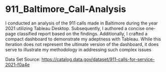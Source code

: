 # 911_Baltimore_Call-Analysis

I conducted an analysis of the 911 calls made in Baltimore during the year 2021 utilizing Tableau Desktop. Subsequently, I authored a concise one-page 
classified report based on the findings. Additionally, I crafted a compact dashboard to demonstrate my adeptness with Tableau. While this iteration does
not represent the ultimate version of the dashboard, it does serve to illustrate my methodology in addressing such complex issues

Data Set Source: https://catalog.data.gov/dataset/911-calls-for-service-2021-f0a4e
